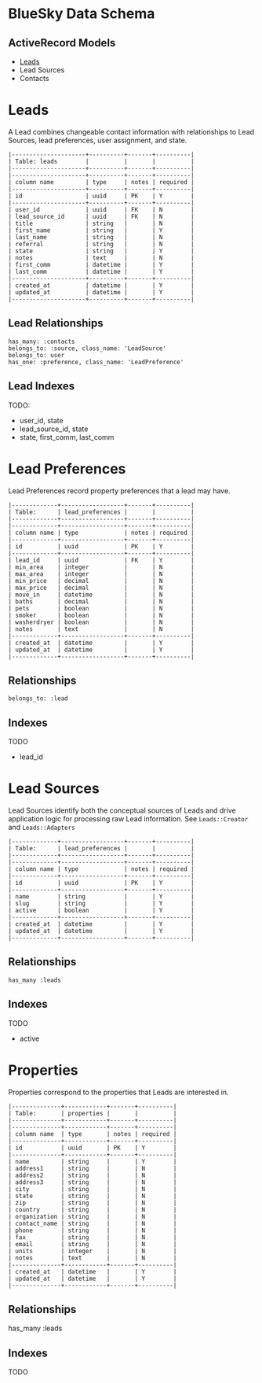 # BlueSky Data Schema

## ActiveRecord Models

* [Leads](#leads)
* Lead Sources
* Contacts

# Leads

A Lead combines changeable contact information with relationships to Lead
Sources, lead preferences, user assignment, and state.

```
|---------------------+----------+-------+----------|
| Table: leads        |          |       |          |
|---------------------+----------+-------+----------|
|---------------------+----------+-------+----------|
| column name         | type     | notes | required |
|---------------------+----------+-------+----------|
| id                  | uuid     | PK    | Y        |
|---------------------+----------+-------+----------|
| user_id             | uuid     | FK    | N        |
| lead_source_id      | uuid     | FK    | N        |
| title               | string   |       | N        |
| first_name          | string   |       | Y        |
| last_name           | string   |       | N        |
| referral            | string   |       | N        |
| state               | string   |       | Y        |
| notes               | text     |       | N        |
| first_comm          | datetime |       | Y        |
| last_comm           | datetime |       | Y        |
|---------------------+----------+-------+----------|
| created_at          | datetime |       | Y        |
| updated_at          | datetime |       | Y        |
|---------------------+----------+-------+----------|
```

## Lead Relationships

```
has_many: :contacts
belongs_to: :source, class_name: 'LeadSource'
belongs_to: user
has_one: :preference, class_name: 'LeadPreference'
```

## Lead Indexes

TODO:
* user_id, state
* lead_source_id, state
* state, first_comm, last_comm

# Lead Preferences

Lead Preferences record property preferences that a lead may have.

```
|-------------+------------------+-------+----------|
| Table:      | lead_preferences |       |          |
|-------------+------------------+-------+----------|
|-------------+------------------+-------+----------|
| column name | type             | notes | required |
|-------------+------------------+-------+----------|
| id          | uuid             | PK    | Y        |
|-------------+------------------+-------+----------|
| lead_id     | uuid             | FK    | Y        |
| min_area    | integer          |       | N        |
| max_area    | integer          |       | N        |
| min_price   | decimal          |       | N        |
| max_price   | decimal          |       | N        |
| move_in     | datetime         |       | N        |
| baths       | decimal          |       | N        |
| pets        | boolean          |       | N        |
| smoker      | boolean          |       | N        |
| washerdryer | boolean          |       | N        |
| notes       | text             |       | N        |
|-------------+------------------+-------+----------|
| created_at  | datetime         |       | Y        |
| updated_at  | datetime         |       | Y        |
|-------------+------------------+-------+----------|
```

## Relationships

```
belongs_to: :lead
```

## Indexes

TODO
* lead_id

# Lead Sources

Lead Sources identify both the conceptual sources of Leads and drive application logic for processing raw Lead information. See `Leads::Creator` and `Leads::Adapters`


```
|-------------+------------------+-------+----------|
| Table:      | lead_preferences |       |          |
|-------------+------------------+-------+----------|
|-------------+------------------+-------+----------|
| column name | type             | notes | required |
|-------------+------------------+-------+----------|
| id          | uuid             | PK    | Y        |
|-------------+------------------+-------+----------|
| name        | string           |       | Y        |
| slug        | string           |       | Y        |
| active      | boolean          |       | Y        |
|-------------+------------------+-------+----------|
| created_at  | datetime         |       | Y        |
| updated_at  | datetime         |       | Y        |
|-------------+------------------+-------+----------|
```

## Relationships

```
has_many :leads
```

## Indexes

TODO
* active

# Properties

Properties correspond to the properties that Leads are interested in.

```
|--------------+------------+-------+----------|
| Table:       | properties |       |          |
|--------------+------------+-------+----------|
|--------------+------------+-------+----------|
| column name  | type       | notes | required |
|--------------+------------+-------+----------|
| id           | uuid       | PK    | Y        |
|--------------+------------+-------+----------|
| name         | string     |       | Y        |
| address1     | string     |       | N        |
| address2     | string     |       | N        |
| address3     | string     |       | N        |
| city         | string     |       | N        |
| state        | string     |       | N        |
| zip          | string     |       | N        |
| country      | string     |       | N        |
| organization | string     |       | N        |
| contact_name | string     |       | N        |
| phone        | string     |       | N        |
| fax          | string     |       | N        |
| email        | string     |       | N        |
| units        | integer    |       | N        |
| notes        | text       |       | N        |
|--------------+------------+-------+----------|
| created_at   | datetime   |       | Y        |
| updated_at   | datetime   |       | Y        |
|--------------+------------+-------+----------|
```

## Relationships

has_many :leads

## Indexes

TODO
